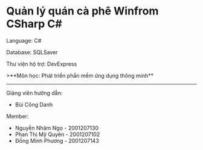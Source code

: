 # Quản lý quán cà phê Winfrom CSharp C#
<p>Language: C#</p>
<p>Database: SQLSaver </p>
<p>Thư viện hộ trợ: DevExpress</p>
>**Môn học: Phát triển phần mềm ứng dụng thông minh**

<hr/>
<p>Giảng viên hướng dẫn:</p>
<ul>
  <li>Bùi Công Danh</li>
</ul>
<p>Member:</p>
<ul>
  <li>Nguyễn Nhâm Ngọ - 2001207130</li>
  <li>Phan Thị Mỹ Quyên - 2001207102</li>
  <li>Đồng Minh Phương - 2001207143</li>
</ul>
